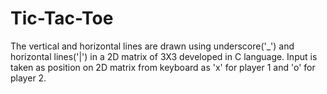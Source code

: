 # Tic-Tac-Toe

The vertical and horizontal lines are drawn using underscore('_') and horizontal lines('|') in a 2D matrix of 3X3 developed in C language. Input is taken as position on 2D matrix from keyboard as 'x' for player 1 and 'o' for player 2.
